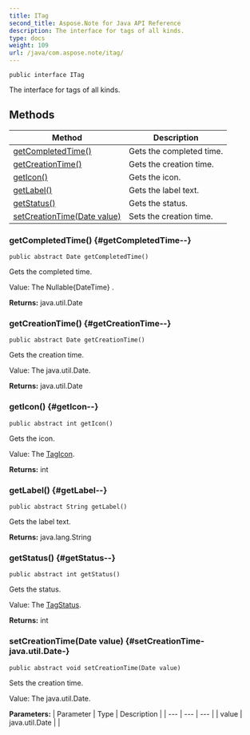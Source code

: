 ```yaml
---
title: ITag
second_title: Aspose.Note for Java API Reference
description: The interface for tags of all kinds.
type: docs
weight: 109
url: /java/com.aspose.note/itag/
---
```

```
public interface ITag
```

The interface for tags of all kinds.
## Methods

| Method | Description |
| --- | --- |
| [getCompletedTime()](#getCompletedTime--) | Gets the completed time. |
| [getCreationTime()](#getCreationTime--) | Gets the creation time. |
| [getIcon()](#getIcon--) | Gets the icon. |
| [getLabel()](#getLabel--) | Gets the label text. |
| [getStatus()](#getStatus--) | Gets the status. |
| [setCreationTime(Date value)](#setCreationTime-java.util.Date-) | Sets the creation time. |
### getCompletedTime() {#getCompletedTime--}
```
public abstract Date getCompletedTime()
```


Gets the completed time.

Value: The  Nullable\{DateTime\} .

**Returns:**
java.util.Date
### getCreationTime() {#getCreationTime--}
```
public abstract Date getCreationTime()
```


Gets the creation time.

Value: The java.util.Date.

**Returns:**
java.util.Date
### getIcon() {#getIcon--}
```
public abstract int getIcon()
```


Gets the icon.

Value: The [TagIcon](../../com.aspose.note.infrastructure/tagicon).

**Returns:**
int
### getLabel() {#getLabel--}
```
public abstract String getLabel()
```


Gets the label text.

**Returns:**
java.lang.String
### getStatus() {#getStatus--}
```
public abstract int getStatus()
```


Gets the status.

Value: The [TagStatus](../../com.aspose.note/tagstatus).

**Returns:**
int
### setCreationTime(Date value) {#setCreationTime-java.util.Date-}
```
public abstract void setCreationTime(Date value)
```


Sets the creation time.

Value: The java.util.Date.

**Parameters:**
| Parameter | Type | Description |
| --- | --- | --- |
| value | java.util.Date |  |

